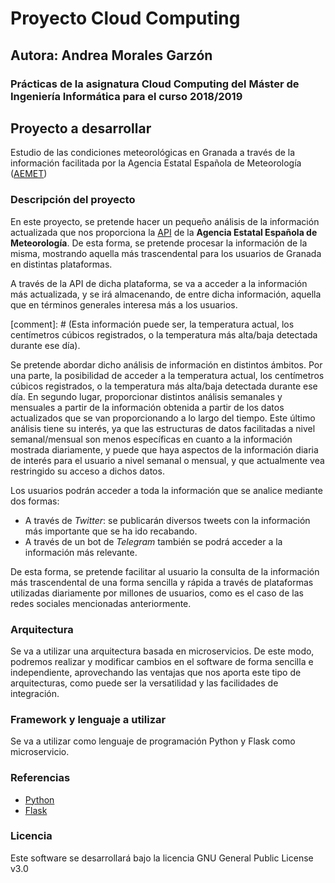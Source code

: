 # Proyecto Cloud Computing 
## Autora: Andrea Morales Garzón

### Prácticas de la asignatura Cloud Computing del Máster de Ingeniería Informática para el curso 2018/2019

## Proyecto a desarrollar
Estudio de las condiciones meteorológicas en Granada a través de la información facilitada por la Agencia Estatal Española de Meteorología ([AEMET](http://www.aemet.es/es/portada))


### Descripción del proyecto 

En este proyecto, se pretende hacer un pequeño análisis de la información actualizada que nos proporciona la [API](https://opendata.aemet.es/centrodedescargas/inicio) de la **Agencia Estatal Española de Meteorología**. De esta forma, se pretende procesar la información de la misma, mostrando aquella más trascendental para los usuarios de Granada en distintas plataformas. 

A través de la API de dicha plataforma, se va a acceder a la información más actualizada, y se irá almacenando, de entre dicha información, aquella que en términos generales interesa más a los usuarios. 

[comment]: # (Esta información puede ser, la temperatura actual, los centímetros cúbicos registrados, o la temperatura más alta/baja detectada durante ese día). 

Se pretende abordar dicho análisis de información en distintos ámbitos. Por una parte, la posibilidad de acceder a la temperatura actual, los centímetros cúbicos registrados, o la temperatura más alta/baja detectada durante ese día. En segundo lugar, proporcionar distintos análisis semanales y mensuales a partir de la información obtenida a partir de los datos actualizados que se van proporcionando a lo largo del tiempo. Este último análisis tiene su interés, ya que las estructuras de datos facilitadas a nivel semanal/mensual son menos específicas en cuanto a la información mostrada diariamente, y puede que haya aspectos de la información diaria de interés para el usuario a nivel semanal o mensual, y que actualmente vea restringido su acceso a dichos datos. 


Los usuarios podrán acceder a toda la información que se analice mediante dos formas:
* A través de *Twitter*: se publicarán diversos tweets con la información más importante que se ha ido recabando. 
* A través de un bot de *Telegram* también se podrá acceder a la información más relevante. 

De esta forma, se pretende facilitar al usuario la consulta de la información más trascendental de una forma sencilla y rápida a través de plataformas utilizadas diariamente por millones de usuarios, como es el caso de las redes sociales mencionadas anteriormente. 



### Arquitectura 
Se va a utilizar una arquitectura basada en microservicios. De este modo, podremos realizar y modificar cambios en el software de forma sencilla e independiente, aprovechando las ventajas que nos aporta este tipo de arquitecturas, como puede ser la versatilidad y las facilidades de integración. 


### Framework y lenguaje a utilizar
Se va a utilizar como lenguaje de programación Python y Flask como microservicio. 


### Referencias 

* [Python](https://www.python.org)
* [Flask](http://flask.pocoo.org/)



### Licencia
Este software se desarrollará bajo la licencia GNU General Public License v3.0 
